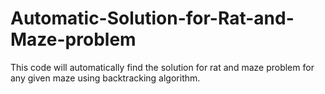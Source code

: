 # Automatic-Solution-for-Rat-and-Maze-problem
This code will automatically find the solution for rat and maze problem for any given maze using backtracking algorithm.
